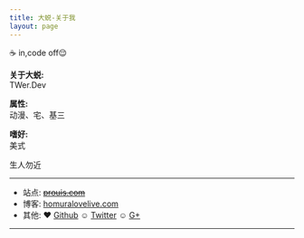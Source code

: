 ```yaml
---
title: 大蜕-关于我
layout: page
---
```


☕️ in,code off😌

**关于大蜕:**  
TWer.Dev 

**属性:**  
动漫、宅、基三  

**嗜好:**  
美式  

生人勿近    

* * *

* 站点: <del>[prouis.com](http://prouis.com)<del>
* 博客: [homuralovelive.com](http://homuralovelive.com)
* 其他: ♥ [Github](http://github.com/sddtc) ☺ [Twitter](http://twitter.com/sddtc_) ☺ [G+](https://plus.google.com/u/0/112768245818888919813)

* * *
 
